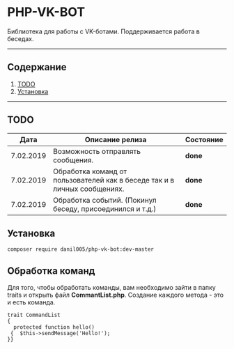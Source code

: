 

#  PHP-VK-BOT

Библиотека для работы с VK-ботами.
Поддерживается работа в беседах.
___

##  Содержание

 1. [TODO](#todo)
 2. [Установка](#%D0%A3%D1%81%D1%82%D0%B0%D0%BD%D0%BE%D0%B2%D0%BA%D0%B0)

___
## TODO
|Дата|Описание релиза |Состояние 
|:--:|--|--|
| 7.02.2019 |Возможность отправлять сообщения.  |**done**
| 7.02.2019 |Обработка команд от пользователей как в беседе так и в личных сообщениях.  |**done**
| 7.02.2019 |Обработка событий. (Покинул беседу, присоединился и т.д.)  |**done**

## Установка
  ``` 
composer require danil005/php-vk-bot:dev-master
 ```

## Обработка команд
Для того, чтобы обработать команды, вам необходимо зайти в папку traits и открыть файл **CommantList.php**.  Создание каждого метода - это и есть команда.
```
trait CommandList  
{  
  protected function hello()  
 {  $this->sendMessage('Hello!');  
}}
 ```
<!--stackedit_data:
eyJoaXN0b3J5IjpbNTMyMTk5NjU1XX0=
-->